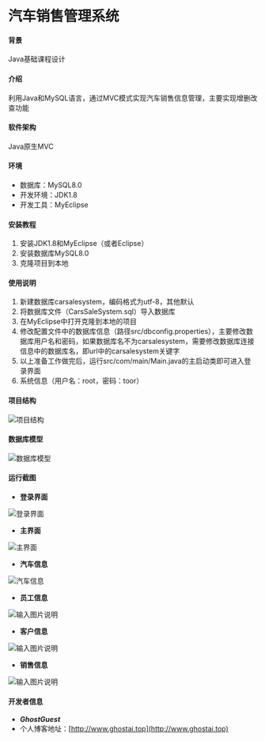 # 汽车销售管理系统

#### 背景
Java基础课程设计

#### 介绍
利用Java和MySQL语言，通过MVC模式实现汽车销售信息管理，主要实现增删改查功能

#### 软件架构
Java原生MVC
#### 环境
- 数据库：MySQL8.0
- 开发环境：JDK1.8
- 开发工具：MyEclipse

#### 安装教程

1.  安装JDK1.8和MyEclipse（或者Eclipse）
2.  安装数据库MySQL8.0
3.  克隆项目到本地

#### 使用说明
1.  新建数据库carsalesystem，编码格式为utf-8，其他默认
2.  将数据库文件（CarsSaleSystem.sql）导入数据库
3.  在MyEclipse中打开克隆到本地的项目
3.  修改配置文件中的数据库信息（路径src/dbconfig.properties），主要修改数据库用户名和密码，如果数据库名不为carsalesystem，需要修改数据库连接信息中的数据库名，即url中的carsalesystem关键字
4.  以上准备工作做完后，运行src/com/main/Main.java的主启动类即可进入登录界面
5.  系统信息（用户名：root，密码：toor）

#### 项目结构
![项目结构](https://images.gitee.com/uploads/images/2020/0506/024751_6c212c05_5105169.png "项目结构.png")

#### 数据库模型

![数据库模型](https://images.gitee.com/uploads/images/2020/0506/025913_dcc71b2a_5105169.png "Diagram 1.png")

#### 运行截图
-   **登录界面** 

![登录界面](https://images.gitee.com/uploads/images/2020/0506/024229_458fa23c_5105169.png "1.png")

-  **主界面** 

![主界面](https://images.gitee.com/uploads/images/2020/0506/024427_74162025_5105169.png "主界面.png")

-  **汽车信息** 

![汽车信息](https://images.gitee.com/uploads/images/2020/0506/024456_d8bc905a_5105169.png "01.png")

-  **员工信息** 

![输入图片说明](https://images.gitee.com/uploads/images/2020/0506/024540_9563649b_5105169.png "02.png")

-  **客户信息** 

![输入图片说明](https://images.gitee.com/uploads/images/2020/0506/024557_c02eaa33_5105169.png "03.png")

-  **销售信息** 

![输入图片说明](https://images.gitee.com/uploads/images/2020/0506/024605_6251d4e8_5105169.png "04.png")



#### 开发者信息
-  **_GhostGuest_** 
- 个人博客地址：[http://www.ghostai.top](http://www.ghostai.top)